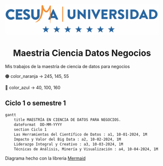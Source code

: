 ![](Logo_Cesuma.png)
# <center>Maestria Ciencia Datos Negocios

Mis trabajos de la maestría de ciencia de datos para negocios

🟠 color_naranja -> 245, 145, 55

🔵 color_azul -> 40, 100, 160

## Ciclo 1 o semestre 1

```mermaid
gantt
    title MAESTRÍA EN CIENCIA DE DATOS PARA NEGOCIOS.
    dateFormat  DD-MM-YYYY
    section Ciclo 1
    Las Herramientas del Científico de Datos : a1, 10-01-2024, 1M
    Impacto y Valor del Big Data : a2, 10-02-2024, 1M
    Liderazgo Integral y Creativo : a3, 10-03-2024, 1M
    Técnicas de Análisis, Minería y Visualización : a4, 10-04-2024, 1M
```
Diagrama hecho con la libreria [Mermaid](https://github.com/mermaid-js/mermaid?tab=readme-ov-file)
